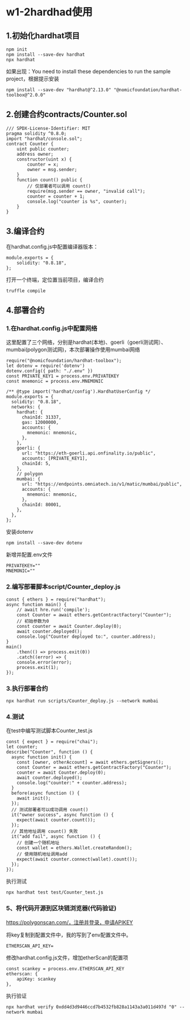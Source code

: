 # w1-2hardhad使用
## 1.初始化hardhat项目
```
npm init
npm install --save-dev hardhat
npx hardhat
```
如果出现：You need to install these dependencies to run the sample project，根据提示安装
```
npm install --save-dev "hardhat@^2.13.0" "@nomicfoundation/hardhat-toolbox@^2.0.0"
```
## 2.创建合约contracts/Counter.sol
```
/// SPDX-License-Identifier: MIT
pragma solidity ^0.8.0;
import "hardhat/console.sol";
contract Counter {
    uint public counter;
    address owner;
    constructor(uint x) {
        counter = x;
        owner = msg.sender;
    }
    function count() public {
        // 仅部署者可以调⽤ count()
        require(msg.sender == owner, "invalid call");
        counter = counter + 1;
        console.log("counter is %s", counter);
    }
}
```
## 3.编译合约
在hardhat.config.js中配置编译器版本：
```
module.exports = {
    solidity: "0.8.18",
};
```
打开一个终端，定位置当前项目，编译合约
```
truffle compile
```
## 4.部署合约
### 1.在hardhat.config.js中配置网络
这里配置了三个网络，分别是hardhat(本地)、goerli（goerli测试网）、mumbai(polygon测试网)，本次部署操作使用mumbai网络
```
require("@nomicfoundation/hardhat-toolbox");
let dotenv = require('dotenv')
dotenv.config({ path: "./.env" })
const PRIVATE_KEY1 = process.env.PRIVATEKEY
const mnemonic = process.env.MNEMONIC

/** @type import('hardhat/config').HardhatUserConfig */
module.exports = {
  solidity: "0.8.18",
  networks: {
    hardhat: {
      chainId: 31337,
      gas: 12000000,
      accounts: {
        mnemonic: mnemonic,
      },
    },
    goerli: {
      url: "https://eth-goerli.api.onfinality.io/public",
      accounts: [PRIVATE_KEY1],
      chainId: 5,
    },
    // polygon
    mumbai: {
      url: "https://endpoints.omniatech.io/v1/matic/mumbai/public",
      accounts: {
        mnemonic: mnemonic,
      },
      chainId: 80001,
    },
  },
};
```
安装dotenv
```
npm install --save-dev dotenv
```
新增并配置.env文件
```
PRIVATEKEY=""
MNEMONIC=""
```
### 2.编写部署脚本script/Counter_deploy.js
```
const { ethers } = require("hardhat");
async function main() {
    // await hre.run('compile');
    const Counter = await ethers.getContractFactory("Counter");
    // 初始参数为0
    const counter = await Counter.deploy(0);
    await counter.deployed();
    console.log("Counter deployed to:", counter.address);
}
main()
    .then(() => process.exit(0))
    .catch((error) => {
    console.error(error);
    process.exit(1);
});
```
### 3.执行部署合约
    npx hardhat run scripts/Counter_deploy.js --network mumbai

### 4.测试
在test中编写测试脚本Counter_test.js
```
const { expect } = require("chai");
let counter;
describe("Counter", function () {
  async function init() {
    const [owner, otherAccount] = await ethers.getSigners();
    const Counter = await ethers.getContractFactory("Counter");
    counter = await Counter.deploy(0);
    await counter.deployed();
    console.log("counter:" + counter.address);
  }
  before(async function () {
    await init();
  });
  // 测试部署者可以成功调⽤ count()
  it("owner success", async function () {
    expect(await counter.count());
  });
  // 其他地址调⽤ count() 失败
  it("add fail", async function () {
    // 创建一个随机地址
    const wallet = ethers.Wallet.createRandom();
    // 使用随机地址调用add
    expect(await counter.connect(wallet).count());
  });
});
```
执行测试
```
npx hardhat test test/Counter_test.js
```
### 5、将代码开源到区块链浏览器(代码验证)
https://polygonscan.com/，注册并登录，申请APIKEY  

将key复制到配置文件中，我的写到了env配置文件中。
```
ETHERSCAN_API_KEY=
```
修改hardhat.config.js文件，增加etherScan的配置项
```
const scankey = process.env.ETHERSCAN_API_KEY
etherscan: {
    apiKey: scankey
},
```
执行验证
```
npx hardhat verify 0xdd4d3d9446ccd7b4532fb828a1143a3a011d497d "0" --network mumbai
```